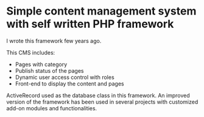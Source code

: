 # Simple content management system with self written PHP framework
I wrote this framework few years ago. 

This CMS includes:
- Pages with category
- Publish status of the pages
- Dynamic user access control with roles
- Front-end to display the content and pages

ActiveRecord used as the database class in this framework. An improved version of the framework has been used in several projects with customized add-on modules and functionalities.
